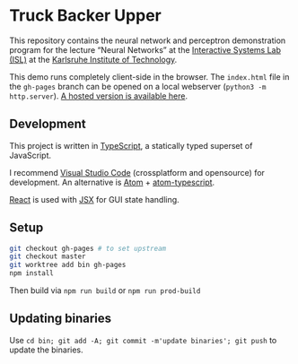 # Truck Backer Upper

This repository contains the neural network and perceptron demonstration program for the lecture “Neural Networks” at the [Interactive Systems Lab (ISL)](http://isl.anthropomatik.kit.edu/english/) at the [Karlsruhe Institute of Technology](https://kit.edu).

This demo runs completely client-side in the browser. The `index.html` file in the `gh-pages` branch can be opened on a local webserver (`python3 -m http.server`). [A hosted version is available here](https://tifu.github.io/truck-backer-upper/).

## Development

This project is written in [TypeScript](http://www.typescriptlang.org/), a statically typed superset of JavaScript.

I recommend [Visual Studio Code](https://code.visualstudio.com/) (crossplatform and opensource) for development.
An alternative is [Atom](https://atom.io/) + [atom-typescript](https://atom.io/packages/atom-typescript).


[React](https://facebook.github.io/react/) is used with [JSX](https://facebook.github.io/jsx/) for GUI state handling.

## Setup

```bash
git checkout gh-pages # to set upstream
git checkout master
git worktree add bin gh-pages
npm install
```

Then build via ```npm run build``` or ```npm run prod-build```

## Updating binaries

Use `cd bin; git add -A; git commit -m'update binaries'; git push` to update the binaries.
